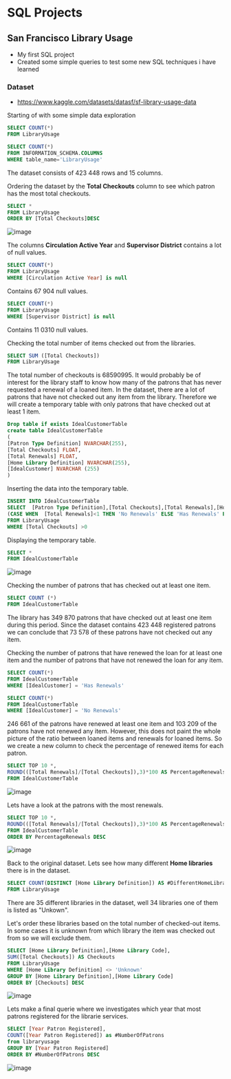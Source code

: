 # SQL Projects
 

## San Francisco Library Usage
- My first SQL project
- Created some simple queries to test some new SQL techniques i have learned

### Dataset 
- https://www.kaggle.com/datasets/datasf/sf-library-usage-data 

Starting of with some simple data exploration 

````sql
SELECT COUNT(*)
FROM LibraryUsage

SELECT COUNT(*)
FROM INFORMATION_SCHEMA.COLUMNS
WHERE table_name='LibraryUsage'
````
The dataset consists of 423 448 rows and 15 columns.

Ordering the dataset by the **Total Checkouts** column to see which patron has the most total checkouts.

````sql
SELECT *
FROM LibraryUsage
ORDER BY [Total Checkouts]DESC

````

![image](https://user-images.githubusercontent.com/114582898/198070126-817ba401-312a-475f-b103-cd91134d0e94.png)


 The columns **Circulation Active Year** and  **Supervisor District** contains a lot of null values. 


````sql
SELECT COUNT(*)
FROM LibraryUsage
WHERE [Circulation Active Year] is null 
````
 Contains 67 904 null values. 
 
 
````sql
SELECT COUNT(*)
FROM LibraryUsage
WHERE [Supervisor District] is null

````
Contains 11 0310 null values. 

Checking the total number of items checked out from the libraries. 

````sql
SELECT SUM ([Total Checkouts])
FROM LibraryUsage
````
The total number of checkouts is 68590995.
It would probably be of interest for the library staff to know how many of the patrons that 
has never requested a renewal of a loaned item. 
In the dataset, there are a lot of patrons that have not checked out any item from the library.
Therefore we will create a temporary table with only patrons that have checked out at least 1 item. 

````sql
Drop table if exists IdealCustomerTable
create table IdealCustomerTable
(
[Patron Type Definition] NVARCHAR(255),
[Total Checkouts] FLOAT,
[Total Renewals] FLOAT,
[Home Library Definition] NVARCHAR(255),
[IdealCustomer] NVARCHAR (255)
)
````
Inserting the data into the temporary table.

````sql
INSERT INTO IdealCustomerTable
SELECT 	[Patron Type Definition],[Total Checkouts],[Total Renewals],[Home Library Definition],
(CASE WHEN  [Total Renewals]<1 THEN 'No Renewals' ELSE 'Has Renewals' END) as IdealCustomer 
FROM LibraryUsage
WHERE [Total Checkouts] >0

````

Displaying the temporary table.
````sql
SELECT *
FROM IdealCustomerTable
````
![image](https://user-images.githubusercontent.com/114582898/198223388-9504736f-6f2c-4fb2-9216-48b44088b976.png)

Checking the number of patrons that has checked out at least one item. 
````sql
SELECT COUNT (*)
FROM IdealCustomerTable
````

The library has 349 870 patrons that have checked out at least one item during this period.
Since the dataset contains 423 448 registered patrons we can conclude that 73 578 of these patrons have not checked out any item. 

Checking the number of patrons that have renewed the loan for at least one item and the number of patrons that have not renewed the loan for any item.
````sql
SELECT COUNT(*)
FROM IdealCustomerTable
WHERE [IdealCustomer] = 'Has Renewals'

SELECT COUNT(*)
FROM IdealCustomerTable
WHERE [IdealCustomer] = 'No Renewals'
````
 246 661 of the patrons have renewed at least one item and 103 209 of the patrons have not renewed any item. 
 However, this does not paint the whole picture of the ratio between loaned items and renewals for loaned items. 
 So we create a new column to check the percentage of renewed items for each patron.
 
 ````sql
 SELECT TOP 10 *,
ROUND(([Total Renewals]/[Total Checkouts]),3)*100 AS PercentageRenewals
FROM IdealCustomerTable
 ````
 ![image](https://user-images.githubusercontent.com/114582898/198242016-01ac32ab-2615-4a11-a925-8b34cf7489e2.png)

 Lets have a look at the patrons with the most renewals. 
 
  ````sql
SELECT TOP 10 *,
ROUND(([Total Renewals]/[Total Checkouts]),3)*100 AS PercentageRenewals
FROM IdealCustomerTable
ORDER BY PercentageRenewals DESC
 ````
 ![image](https://user-images.githubusercontent.com/114582898/198308313-fa0e6347-2f1c-4cfc-9325-7efc8a0f725d.png)

Back to the original dataset. Lets see how many different **Home libraries** there is in the dataset. 

````sql
SELECT COUNT(DISTINCT [Home Library Definition]) AS #DifferentHomeLibraires
FROM LibraryUsage

````
There are 35 different libraries in the dataset, well 34 libraries one of them is listed as "Unkown".

Let's order these libraries based on the total number of checked-out items.
In some cases it is unknown from which library the item was checked out from so we will exclude them.  


````sql
SELECT [Home Library Definition],[Home Library Code],
SUM([Total Checkouts]) AS Checkouts
FROM LibraryUsage
WHERE [Home Library Definition] <> 'Unknown'
GROUP BY [Home Library Definition],[Home Library Code]
ORDER BY [Checkouts] DESC
````

![image](https://user-images.githubusercontent.com/114582898/198311863-48d9fe88-0048-4b0e-8ba7-db44fefa63d5.png)


Lets make a final querie where we investigates which year that most patrons registered for the librarie services. 

```` sql
SELECT [Year Patron Registered], 
COUNT([Year Patron Registered]) as #NumberOfPatrons
from libraryusage
GROUP BY [Year Patron Registered]
ORDER BY #NumberOfPatrons DESC 

````
![image](https://user-images.githubusercontent.com/114582898/198314815-97d4e17b-c7f5-4dd3-a8be-5ee940004ebf.png)







